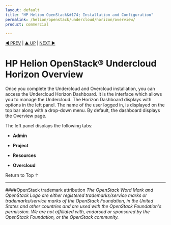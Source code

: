 ```yaml
---
layout: default
title: "HP Helion OpenStack&#174; Installation and Configuration"
permalink: /helion/openstack/undercloud/horizon/overview/
product: commercial

---
```

<!--UNDER REVISION-->


<script>

function PageRefresh {
onLoad="window.refresh"
}

PageRefresh();

</script>

<p style="font-size: small;"> <a href="/helion/openstack/support-matrix-beta/">&#9664; PREV</a> | <a href="/helion/openstack/">&#9650; UP</a> | <a href="/helion/openstack/install-beta/prereqs/">NEXT &#9654;</a> </p>

# HP Helion OpenStack&#174; Undercloud Horizon Overview
Once you complete the Undercloud and Overcloud installation, you can access the Undercloud Horizon Dashboard. It is the interface which allows you to manage the Undercloud. The Horizon Dashboard displays with options in the left panel. The name of the user logged in, is displayed on the top bar along with a drop-down menu. By default, the dashboard displays the Overview page.

The left panel displays the following tabs:

* **Admin**

* **Project**

* **Resources**

* **Overcloud**
 

<a href="#top" style="padding:14px 0px 14px 0px; text-decoration: none;"> Return to Top &#8593; </a>

----
####OpenStack trademark attribution
*The OpenStack Word Mark and OpenStack Logo are either registered trademarks/service marks or trademarks/service marks of the OpenStack Foundation, in the United States and other countries and are used with the OpenStack Foundation's permission. We are not affiliated with, endorsed or sponsored by the OpenStack Foundation, or the OpenStack community.*
